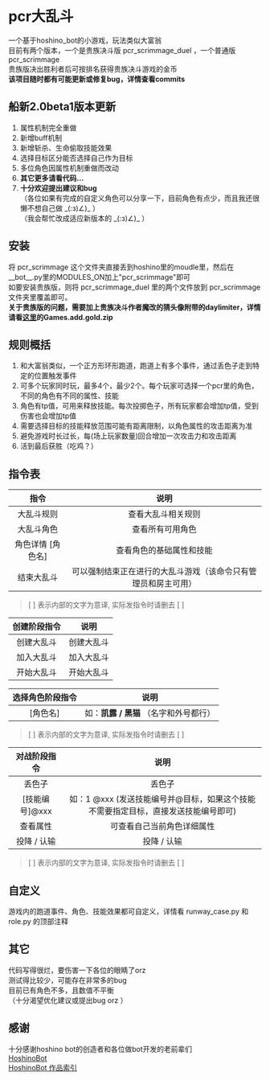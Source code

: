 <!--
 * @Author: eggggi
 * @Date: 2021-06-14 22:27:05
 * @LastEditTime: 2021-06-16 18:05:17
 * @LastEditors: Please set LastEditors
 * @Description: 模块简述
 * @FilePath: \pcr_scrimmage\README.md
-->
# pcr大乱斗
一个基于hoshino_bot的小游戏，玩法类似大富翁<br>
目前有两个版本，一个是贵族决斗版 pcr_scrimmage_duel ，一个普通版 pcr_scrimmage<br>
贵族版决出胜利者后可按排名获得贵族决斗游戏的金币<br>
**该项目随时都有可能更新或修复bug，详情查看commits**

## 船新2.0beta1版本更新
1. 属性机制完全重做
2. 新增buff机制
3. 新增斩杀、生命偷取技能效果
4. 选择目标区分能否选择自己作为目标
5. 多位角色因属性机制重做而改动
6. **其它更多请看代码...**
7. **十分欢迎提出建议和bug**<br>
（各位如果有完成的自定义角色可以分享一下，目前角色有点少，而且我还很懒不想自己做 \_(:з)∠)\_ ）<br>
（我会帮忙改成适应新版本的 \_(:з)∠)\_ ）

## 安装
将 pcr_scrimmage 这个文件夹直接丢到hoshino里的moudle里，然后在__bot__.py里的MODULES_ON加上"pcr_scrimmage"即可<br>
如要安装贵族版，则将 pcr_scrimmage_duel 里的两个文件放到 pcr_scrimmage 文件夹里覆盖即可。<br>
**关于贵族版的问题，需要加上贵族决斗作者魔改的猜头像附带的daylimiter，详情请看[这里](https://github.com/Rs794613/PcrDuel/releases)的Games.add.gold.zip**

## 规则概括
1. 和大富翁类似，一个正方形环形跑道，跑道上有多个事件，通过丢色子走到特定的位置触发事件
2. 可多个玩家同时玩，最多4个，最少2个。每个玩家可选择一个pcr里的角色，不同的角色有不同的属性、技能
3. 角色有tp值，可用来释放技能。每次投掷色子，所有玩家都会增加tp值，受到伤害也会增加tp值
4. 需要选择目标的技能释放范围可能有距离限制，以角色属性的攻击距离为准
5. 避免游戏时长过长，每(场上玩家数量)回合增加一次攻击力和攻击距离
6. 活到最后获胜（吃鸡？）

## 指令表

|       指令        |                             说明                             |
| :---------------: | :----------------------------------------------------------: |
|    大乱斗规则     |                      查看大乱斗相关规则                      |
|    大乱斗角色     |                       查看所有可用角色                       |
| 角色详情 [角色名] |                   查看角色的基础属性和技能                   |
|    结束大乱斗     | 可以强制结束正在进行的大乱斗游戏（该命令只有管理员和房主可用） |
> [  ] 表示内部的文字为意译, 实际发指令时请删去 [  ]

| 创建阶段指令 |    说明    |
| :----------: | :--------: |
|  创建大乱斗  | 创建大乱斗 |
|  加入大乱斗  | 加入大乱斗 |
|  开始大乱斗  | 开始大乱斗 |

| 选择角色阶段指令 |                  说明                  |
| :--------------: | :------------------------------------: |
|     [角色名]     | 如：**凯露 / 黑猫** （名字和外号都行） |

> [  ] 表示内部的文字为意译, 实际发指令时请删去 [  ]

|  对战阶段指令  |                             说明                             |
| :------------: | :----------------------------------------------------------: |
|     丢色子     |                            丢色子                            |
| [技能编号]@xxx | 如：1 @xxx   (发送技能编号并@目标，如果这个技能不需要指定目标，直接发送技能编号即可) |
|    查看属性    |                  可查看自己当前角色详细属性                  |
|  投降 / 认输   |                         投降 / 认输                          |

> [  ] 表示内部的文字为意译, 实际发指令时请删去 [  ]

## 自定义
游戏内的跑道事件、角色、技能效果都可自定义，详情看 runway_case.py 和 role.py 的顶部注释<br>

## 其它
代码写得很烂，要伤害一下各位的眼睛了orz<br>
测试得比较少，可能存在非常多的bug<br>
目前已有角色不多，且数值不平衡<br>
（十分渴望优化建议或提出bug orz ）

## 感谢
十分感谢hoshino bot的创造者和各位做bot开发的老前辈们<br>
[HoshinoBot](https://github.com/Ice-Cirno/HoshinoBot)<br>
[HoshinoBot 作品索引](https://github.com/pcrbot/HoshinoBot-plugins-index)
